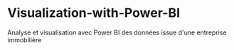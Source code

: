 # Visualization-with-Power-BI
 Analyse et visualisation avec Power BI des données issue d'une entreprise immobilière
